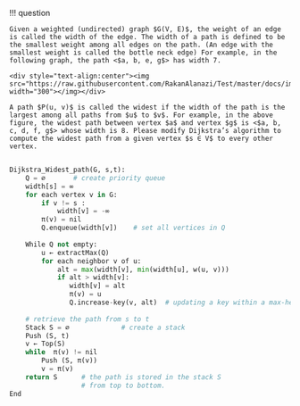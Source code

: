 !!! question
                
    Given a weighted (undirected) graph $G(V, E)$, the weight of an edge is called the width of the edge. The width of a path is defined to be the smallest weight among all edges on the path. (An edge with the smallest weight is called the bottle neck edge) For example, in the following graph, the path <$a, b, e, g$> has width 7. 
    
    <div style="text-align:center"><img src="https://raw.githubusercontent.com/RakanAlanazi/Test/master/docs/img/2.4.png" width="300"></img></div>
    
    A path $P(u, v)$ is called the widest if the width of the path is the largest among all paths from $u$ to $v$. For example, in the above figure, the widest path between vertex $a$ and vertex $g$ is <$a, b, c, d, f, g$> whose width is 8. Please modify Dijkstra’s algorithm to compute the widest path from a given vertex $s ∈ V$ to every other vertex.



```python

Dijkstra_Widest_path(G, s,t):
    Q = ∅       # create priority queue
    width[s] = ∞
    for each vertex v in G: 
        if v != s :
            width[v] = -∞  
        π(v) = nil
        Q.enqueue(width[v])    # set all vertices in Q
        
    While Q not empty:
        u ← extractMax(Q)
        for each neighbor v of u:
            alt = max(width[v], min(width[u], w(u, v)))
            if alt > width[v]:                                
               width[v] = alt 
               π(v) = u 
               Q.increase-key(v, alt)  # updating a key within a max-heap
               
    # retrieve the path from s to t
    Stack S = ∅				# create a stack
    Push (S, t)
    v ← Top(S)
    while  π(v) != nil 
        Push (S, π(v))
        v = π(v)
    return S	  # the path is stored in the stack S
                  # from top to bottom. 
End
```



